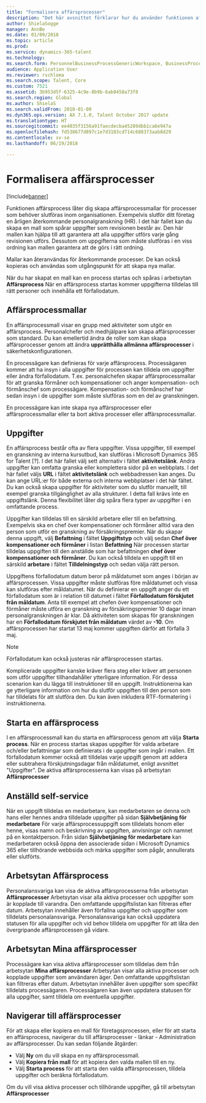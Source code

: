 ```yaml
---
title: "Formalisera affärsprocesser"
description: "Det här avsnittet förklarar hur du använder funktionen affärsprocess för att skapa affärsprocessmallar för processer som behöver slutföras inom organisationen."
author: ShielaSogge
manager: AnnBe
ms.date: 01/09/2018
ms.topic: article
ms.prod: 
ms.service: dynamics-365-talent
ms.technology: 
ms.search.form: PersonnelBusinessProcessGenericWorkspace, BusinessProcessGenericTemplateListpage, BusinessProcessGenericMyTemplates, BusinessProcessGroupAssignment
audience: Application User
ms.reviewer: rschloma
ms.search.scope: Talent, Core
ms.custom: 7521
ms.assetid: 3b953d5f-6325-4c9e-8b9b-6ab0458a73f8
ms.search.region: Global
ms.author: ShielaS
ms.search.validFrom: 2018-01-09
ms.dyn365.ops.version: AX 7.1.0, Talent October 2017 update
ms.translationtype: HT
ms.sourcegitcommit: ee4035f3156a91faecdecba45289dbb1ca6e947a
ms.openlocfilehash: fd538677d897c1e7d3103cd714c688373aab8d29
ms.contentlocale: sv-se
ms.lasthandoff: 06/19/2018

---
```

# <a name="formalize-business-processes"></a>Formalisera affärsprocesser

[!include[banner](includes/banner.md)]

Funktionen affärsprocess låter dig skapa affärsprocessmallar för processer som behöver slutföras inom organisationen. Exempelvis slutför ditt företag en årligen återkommande personalgranskning (HR). I det här fallet kan du skapa en mall som spårar uppgifter som revisionen består av. Den här mallen kan hjälpa till att garantera att alla uppgifter utförs varje gång revisionen utförs. Dessutom om uppgifterna som måste slutföras i en viss ordning kan mallen garantera att de görs i rätt ordning.

Mallar kan återanvändas för återkommande processer. De kan också kopieras och användas som utgångspunkt för att skapa nya mallar.

När du har skapat en mall kan en process startas och spåras i arbetsytan **Affärsprocess** När en affärsprocess startas kommer uppgifterna tilldelas till rätt personer och innehålla ett förfallodatum.

## <a name="business-process-templates"></a>Affärsprocessmallar
En affärsprocessmall visar en grupp med aktiviteter som utgör en affärsprocess. Personalchefer och medhjälpare kan skapa affärsprocesser som standard. Du kan emellertid ändra de roller som kan skapa affärsprocesser genom att ändra **upprätthålla allmänna affärsprocesser** i säkerhetskonfigurationen.

En processägare kan definieras för varje affärsprocess. Processägaren kommer att ha insyn i alla uppgifter för processen kan tilldela om uppgifter eller ändra förfallodatum. T.ex. personalchefen skapar affärsprocessmallar för att granska förmåner och kompensationer och anger kompensation- och förmånschef som processägare. Kompensation- och förmånschef har sedan insyn i de uppgifter som måste slutföras som en del av granskningen.

En processägare kan inte skapa nya affärsprocesser eller affärsprocessmallar eller ta bort aktiva processer eller affärsprocessmallar.

## <a name="tasks"></a>Uppgifter
En affärsprocess består ofta av flera uppgifter. Vissa uppgifter, till exempel en granskning av interna kursutbud, kan slutföras i Microsoft Dynamics 365 for Talent [?]. I det här fallet välj sett alternativ i fältet **aktivitetslänk**. Andra uppgifter kan omfatta granska eller komplettera sidor på en webbplats. I det här fallet väljs **URL** i fältet **aktivitetslänk** och webbadressen kan anges. Du kan ange URL:er för både externa och interna webbplatser i det här fältet. Du kan också skapa uppgifter för aktiviteter som du slutför manuellt, till exempel granska tillgänglighet av alla strukturer. I detta fall krävs inte en uppgiftslänk. Denna flexibilitet låter dig spåra flera typer av uppgifter i en omfattande process.

Uppgifter kan tilldelas till en särskild arbetare eller till en befattning. Exempelvis ska en chef över kompensationer och förmåner alltid vara den person som utför en granskning av försäkringspremier. När du skapar denna uppgift, välj **Befattning** i fältet **Uppgiftstyp** och välj sedan **Chef över kompensationer och förmåner** i listan **Befattning** När processen startar tilldelas uppgiften till den anställde som har befattningen **chef över kompensationer och förmåner**. Du kan också tilldela en uppgift till en särskild **arbetare** i fältet **Tilldelningstyp** och sedan välja rätt person.

Uppgiftens förfallodatum datum beror på måldatumet som anges i början av affärsprocessen. Vissa uppgifter måste slutföras före måldatumet och vissa kan slutföras efter måldatumet. När du definierar en uppgift anger du ett förfallodatum som är i relation till datumet i fältet **Förfallodatum förskjutet från måldatum**. Anta till exempel att chefen över kompensationer och förmåner måste utföra en granskning av försäkringspremier 10 dagar innan personalgranskningen är klar. Då aktiviteten som skapas för granskningen har en **Förfallodatum förskjutet från måldatum** värdet av **-10**. Om affärsprocessen har startat 13 maj kommer uppgiften därför att förfalla 3 maj.

> [!NOTE]
> Förfallodatum kan också justeras när affärsprocessen startas.

Komplicerade uppgifter kanske kräver flera steg eller kräver att personen som utför uppgifter tillhandahåller ytterligare information. För dessa scenarion kan du lägga till instruktioner till en uppgift. Instruktionerna kan ge ytterligare information om hur du slutför uppgiften till den person som har tilldelats för att slutföra den. Du kan även inkludera RTF-formatering i instruktionerna.

## <a name="starting-a-business-process"></a>Starta en affärsprocess
I en affärsprocessmall kan du starta en affärsprocess genom att välja **Starta process**. När en process startas skapas uppgifter för valda arbetare och/eller befattningar som definierats i de uppgifter som ingår i mallen. Ett förfallodatum kommer också att tilldelas varje uppgift genom att addera eller subtrahera förskjutningsdagar från måldatumet, enligt avsnittet "Uppgifter". De aktiva affärsprocesserna kan visas på arbetsytan **Affärsprocesser**

## <a name="employee-self-service"></a>Anställd self-service
När en uppgift tilldelas en medarbetare, kan medarbetaren se denna och hans eller hennes andra tilldelade uppgifter på sidan **Självbetjäning för medarbetare** För varje affärsprocessuppgift som tilldelats honom eller henne, visas namn och beskrivning av uppgiften, anvisningar och namnet på en kontaktperson. Från sidan **Självbetjäning för medarbetare** kan medarbetaren också öppna den associerade sidan i Microsoft Dynamics 365 eller tillhörande webbsida och märka uppgifter som pågår, annullerats eller slutförts.

## <a name="business-process-workspace"></a>Arbetsytan Affärsprocess
Personalansvariga kan visa de aktiva affärsprocesserna från arbetsytan **Affärsprocesser** Arbetsytan visar alla aktiva processer och uppgifter som är kopplade till varandra. Den omfattande uppgiftslistan kan filtreras efter datum. Arbetsytan innehåller även förfallna uppgifter och uppgifter som tilldelats personalansvariga. Personalansvariga kan också uppdatera statusen för alla uppgifter och vid behov tilldela om uppgifter för att låta den övergripande affärsprocessen gå vidare.

## <a name="my-business-processes-workspace"></a>Arbetsytan Mina affärsprocesser
Processägare kan visa aktiva affärsprocesser som tilldelas dem från arbetsytan **Mina affärsprocesser** Arbetsytan visar alla aktiva processer och kopplade uppgifter som användaren äger. Den omfattande uppgiftslistan kan filtreras efter datum. Arbetsytan innehåller även uppgifter som specifikt tilldelats processägaren. Processägaren kan även uppdatera statusen för alla uppgifter, samt tilldela om eventuella uppgifter.

## <a name="navigating-business-processes"></a>Navigerar till affärsprocesser
För att skapa eller kopiera en mall för företagsprocessen, eller för att starta en affärsprocess, navigerar du till affärsprocesser - länkar - Administration av affärsprocesser. Du kan sedan följande åtgärder:

- Välj **Ny** om du vill skapa en ny affärsprocessmall.
- Välj **Kopiera från mall** för att kopiera den valda mallen till en ny.
- Välj **Starta process** för att starta den valda affärsprocessen, tilldela uppgifter och beräkna förfallodatum.

Om du vill visa aktiva processer och tillhörande uppgifter, gå till arbetsytan **Affärsprocesser**


